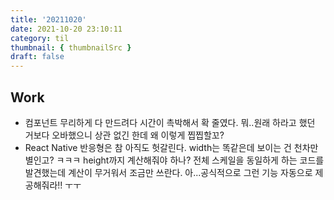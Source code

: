 ```yaml
---
title: '20211020'
date: 2021-10-20 23:10:11
category: til
thumbnail: { thumbnailSrc }
draft: false
---
```


## Work

- 컴포넌트 무리하게 다 만드려다 시간이 촉박해서 확 줄였다. 뭐..원래 하라고 했던 거보다 오바했으니 상관 없긴 한데 왜 이렇게 찝찝할꼬?
- React Native 반응형은 참 아직도 헛갈린다. width는 똑같은데 보이는 건 천차만별인고? ㅋㅋㅋ height까지 계산해줘야 하나? 전체 스케일을 동일하게 하는 코드를 발견했는데 계산이 무거워서 조금만 쓰란다. 아...공식적으로 그런 기능 자동으로 제공해줘라!! ㅜㅜ

